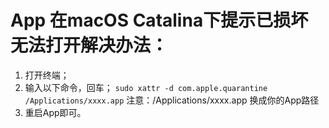# App 在macOS Catalina下提示已损坏无法打开解决办法：
1. 打开终端；
1. 输入以下命令，回车；
`sudo xattr -d com.apple.quarantine /Applications/xxxx.app`
注意：/Applications/xxxx.app 换成你的App路径
1. 重启App即可。
